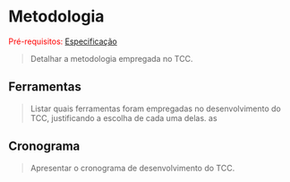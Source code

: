 # Metodologia

<span style="color:red">Pré-requisitos: <a href="3-Especificação.md">Especificação</a></span>

> Detalhar a metodologia empregada no TCC.

## Ferramentas

> Listar quais ferramentas foram empregadas no desenvolvimento do TCC, justificando a escolha de cada uma delas. as

## Cronograma

> Apresentar o cronograma de desenvolvimento do TCC.

